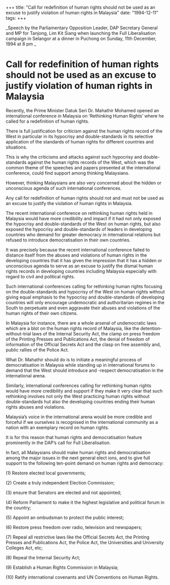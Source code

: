 +++ 
title: "Call for redefinition of human rights should not be used as an excuse to justify violation of human rights in Malaysia"
date: "1994-12-11"
tags:
+++

_Speech by the Parliamentary Opposition Leader, DAP Secretary General and MP for Tanjong, Lim Kit Siang when launching the Full Liberalisation campaign in Selangor at a dinner in Puchong on Sunday, 11th December, 1994 at 8 pm _

# Call for redefinition of human rights should not be used as an excuse to justify violation of human rights in Malaysia 

Recently, the Prime Minister Datuk Seri Dr. Mahathir Mohamed opened an international conference in Malaysia on ‘Rethinking Human Rights’ where he called for a redefinition of human rights. </u>

There is full justification for criticism against the human rights record of the West in particular in its hypocrisy and double-standards in its selective application of the standards of human rights for different countries and situations. 

This is why the criticisms and attacks against such hypocrisy and double-standards against the human rights records of the West, which was the common theme of the speeches and papers presented at the international conference, could find support among thinking Malaysians. 

However, thinking Malaysians are also very concerned about the hidden or unconscious agenda of such international conferences. 

Any call for redefinition of human rights should not and must not be used as an excuse to justify the violation of human rights in Malaysia. 

The recent international conference on rethinking human rights held in Malaysia would have more credibility and impact if it had not only exposed the hypocrisy and double-standards of the West on human rights, but also exposed the hypocrisy and double-standards of leaders in developing countries who demand for greater democracy in international relations but refused to introduce democratisation in their own countries. 

It was precisely because the recent international conference failed to distance itself from the abuses and violations of human rights in the developing countries that it has given the impression that it has a hidden or unconscious agenda to serve as an excuse to justify the dismal human rights records in developing countries including Malaysia especially with regard to civil and political rights. 

Such international conferences calling for rethinking human rights focusing on the double-standards and hypocrisy of the West on human rights without giving equal emphasis to the hypocrisy and double-standards of developing countries will only encourage undemocratic and authoritarian regimes in the South to perpetuate and even aggravate their abuses and violations of the human rights of their own citizens. 

In Malaysia for instance, there are a whole arsenal of undemocratic laws which are a blot on the human rights record of Malaysia, like the detention-without-trial laws of the Internal Security Act, the clamp on press freedom of the Printing Presses and Publications Act, the denial of freedom of information of the Official Secrets Act and the clasp on free assembly and, public rallies of the Police Act.

What Dr. Mahathir should do is to initiate a meaningful process of democratisation in Malaysia while standing up in international forums to demand that the West should introduce and -respect democratisation in the international arena. 

Similarly, international conferences calling for rethinking human rights would have more credibility and support if they make it very clear that such rethinking involves not only the West practicing human rights without double-standards hut also the developing countries ending their human rights abuses and violations. 

Malaysia’s voice in the international arena would be more credible and forceful if we ourselves is recognised in the international community as a nation with an exemplary record on human rights. 

It is for this reason that human rights and democratisation feature prominently in the DAP’s call for Full Liberalisation. 

In fact, all Malaysians should make human rights and democratisation among the major issues in the next general elect ions, and to give full support to the following ten-point demand on human rights and democracy: 

(1) Restore elected local governments; 

(2) Create a truly independent Election Commission; 

(3) ensure that Senators are elected and not appointed; 

(4) Reform Parliament to make it the highest legislative and political forum in the country; 

(5) Appoint an ombudsman to protect the public interest; 

(6) Restore press freedom over radio, television and newspapers; 

(7) Repeal all restrictive laws like the Official Secrets Act, the Printing Presses and Publications Act, the 
Police Act, the Universities and University Colleges Act, etc; 

(8) Repeal the Internal Security Act; 

(9) Establish a Human Rights Commission in Malaysia; 

(10) Ratify international covenants and UN Conventions on Human Rights. 
 
